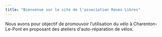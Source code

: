 ```yaml
---
title: "Bienvenue sur le site de l'association Roues Libres"
---
```


Nous avons pour objectif de promouvoir l’utilisation du vélo à Charenton-Le-Pont en proposant des ateliers d'auto-réparation de vélos.

